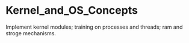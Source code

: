 # Kernel_and_OS_Concepts
Implement kernel modules; training on processes and threads; ram and stroge mechanisms.
